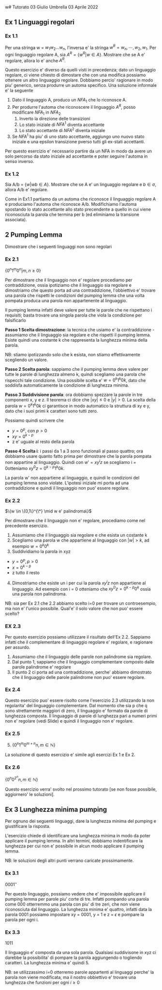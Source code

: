 w# Tutorato 03
Giulio Umbrella
03 Aprile 2022

## Ex 1 Linguaggi regolari

### Ex 1.1

Per una stringa w = $w_{1}w_{2}...w_{n}$, l'inversa e' la stringa $w^{R}=w_{n}, \cdots, w_{2}, w_{1}$. Per ogni linguaggio regolare A, sia $A^{R}=\{w^{R}|w \in A\}$. Mostrare che se A e' regolare, allora lo e' anche $A^{R}$.

Questo esercizio e' diverso da quelli visti in precedenza; dato un linguaggio regolare, ci viene chiesto di dimostare che con una modifica possiamo ottenere un altro linguaggio regolare. Dobbiamo percio' ragionare in modo piu' generico, senza produrre un automa specifico. Una soluzione informale e' la seguente

1. Dato il linguaggio A, produco un $NFA_1$ che lo riconosce A.
2. Per produrre l'automa che riconoscere il linguaggio $A^{R}$, posso modificare $NFA_1$ in $NFA_2$
   1. Inverto la direzione delle transizioni
   2. Lo stato iniziale di $NFA^{1}$ diventa accettante
   3. Lo stato accettante di $NFA^{2}$ diventa iniziale
3. Se $NFA^{1}$ ha piu' di uno stato accettante, aggiungo uno nuovo stato iniziale e una epsilon transizione pverso tutti gli ex-stati accettanti.

Per questo esercizio e' necessario partire da un NFA in modo da avere un solo percorso da stato iniziale ad accettante e poter seguire l'automa in senso inverso.


### Ex 1.2

Sia A/b = $\{w | wb \in A\}$. Mostrare che se A e' un linguaggio regolare e $b \in \sigma$, allora A/b e' regolare.

Come in Ex1.1 partiamo da un automa che riconosce il linguaggio regolare A e produciamo l'automa che riconosce A/b. Modifichiamo l'automa spostando lo stato accettante allo stato precendente a quello in cui viene riconosciuta la parola che termina per b (ed eliminiamo la transione associata).

## 2 Pumping Lemma

Dimostrare che i seguenti linguaggi non sono regolari


### Ex 2.1

$\{0^{n} 1^{m} 0^{n} |  m,n \ge 0 \}$

Per dimostrare che il linguaggio non e' regolare procediamo per contraddizione, ossia ipotiziamo che il linguaggio sia regolare e dimostriamo che questo porta ad una contraddizione, l'obbiettivo e' trovare una parola che rispetti le condizioni del pumping lemma che una volta pompata produca una parola non appartenente al linguaggio.  

Il pumping lemma infatti deve valere per tutte le parole che ne rispettano i requisiti; basta trovare una singola parola che viola la condizione per falsificarlo

**Passo 1 Scelta dimostrazione**: la tecnica che usiamo e' la contraddizione - assumiamo che il linguaggio sia regolare e che rispetti il pumping lemma. Esiste quindi una costante k che rappresenta la lunghezza minima della parola.  

NB: stiamo ipotizzando solo che k esista, non stiamo effettivamente scegliendo un valore.

**Passo 2 Scelta parola**: sappiamo che il pumping lemma deve valere per tutte le parole di lunghezza almeno k, quindi scegliamo una parola che rispecchi tale condizione. Una possibile scelta e' $w=0^{k}1^{k}0{k}$, dato che soddisfa automaticamente la condizione di lunghezza minima.

**Passo 3 Suddivisione parola**: ora dobbiamo spezzare la parole in tre componenti x, y e z. Il teorema ci dice che $|xy| \leq0$ e $|y| >0$. La scelta della parola $w=0^{k}1^{k}0{k}$ ci garantisce in modo automatico la struttura di xy e y, dato che i suoi primi k caratteri sono tutti zero.

Possiamo quindi scrivere che

- $y = 0^{p}$, con $p>0$
- $xy = 0^{k-p}$
- z e' uguale al resto della parola

**Passo 4 Scelta i**: i passi da 1 a 3 sono funzionali al passo quattro; ora dobbiamo usare quanto fatto prima per dimostrare che la parola pompata non appartine al linguaggio. Quindi con $w'= xy^{i}z$ se scegliamo i = 0otteniamo $xy^{0}z = 0^{k-p}1^{k}0{k}$.

La parola w' non appartiene al linguaggio, e quindi le condizioni del pumping lemma sono violate. L'ipotesi iniziale mi porta ad una contraddizione e quindi il linguaggio non puo' essere regolare.

### Ex 2.2

$\{w \in \{0,1\}^{\*} \mid  w e' palindroma\}$

Per dimostrare che il linguaggio non e' regolare, procediamo come nel precedente esercizio.

1. Assumiamo che il linguaggio sia regolare e che esista un costante k
2. Scegliamo una parola w che appartiene al linguaggio con $|w| > k$, ad esempio $w = 0^{k}0^{k}$
3. Suddividiamo la parola in xyz
- $y =0^{p}, p>0$
- $x =0^{k-p}$
- z tutto il resto
4. Dimostriamo che esiste un i per cui la parola $xy^{i}z$ non appartiene al linguaggio. Ad esempio con i = 0 otteniamo che $xy^{0}z=0^{k-p}0^{k}$ ossia una parola non palindroma.

NB: sia per Ex 2.1 che 2.2 abbiamo scelto i=0 per trovare un controesempio, ma non e' l'unico possibile. Qual'e' il solo valore che non puo' essere scelto?


### EX 2.3

Per questo esercizio possiamo utilizzare il risultato dell'Ex 2.2. Sappiamo infatti che il complementare di linguaggio regolare e' regolare, e ragionare per assurdo.

1. Assumiamo che il linguaggio delle parole non palindrome sia regolare.
2. Dal punto 1, sappiamo che il linguaggio complementare composto dalle parole palindrome e' regolare
3. Il punto 2 ci porta ad una contraddizione, perche' abbiamo dimostrato che il linguaggio delle parole palindrome non puo' essere regolare.

### Ex 2.4

Questo esercizio puo' essere risolto come l'esercizio 2.3 utilizzando la non regolarita' del linguaggio complementare. Dal momento che sia p che q sono strettamente maggiori di zero, il linguaggio e' formato da parole di lunghezza composta. Il linguaggio di parole di lunghezza pari a numeri primi non e' regolare (vedi Slide) e quindi il linguaggio non e' regolare.

### Ex 2.5

5. $\{0^{n}1^{m}0^{m+n} n,m \in \mathbb{N}  \}$

La soluzione di questo esercizio e' simile agli esercizi Ex 1 e Ex 2.


### Ex 2.6

$\{0^{n}0^{2^{n}} n,m \in \mathbb{N}  \}$

Questo esercizio verra' svolto nel prossimo tutorato [se non fosse possibile, aggiornero' le soluzioni].

## Ex 3 Lunghezza minima pumping

Per ognuno dei seguenti linguaggi, dare la lunghezza minima del pumping e giustificare la risposta.

L'esercizio chiede di identificare una lunghezza minima in modo da poter applicare il pumping lemma. In altri termini, dobbiamo indentificare la lunghezza per cui non e' possibile in alcun modo applicare il pumping lemma.

NB: le soluzioni degli altri punti verrano caricate prossimamente.

### Ex 3.1

$0001^{\star}$

Per questo linguaggio, possiamo vedere che e' impossibile applicare il pumping lemma per parole piu' corte di tre. Infatti pompando una parola come 000 otterremmo una parola con piu' di tre zeri, che non viene riconosciuta dal linguaggio. La lunghezza minima e' quattro, infatti data la parola 0001 possiamo impostare xy = 0001, y = 1 e z = $\epsilon$ e pompare la parola per ogni i.

### Ex 3.3
1011

Il linguaggio e' composta da una sola parola. Qualsiasi suddivisone in xyz ci darebbe la possibilita' di pompare la parola aggiungendo o togliendo caratteri. La lunghezza minima e' quindi 5.

NB: se utilizzassimo i=0 otterremo parole appartenti al linguaggi perche' la parola non viene modificata, ma il nostro obbiettivo e' trovare una lunghezza che funzioni per ogni $i \geq 0$
